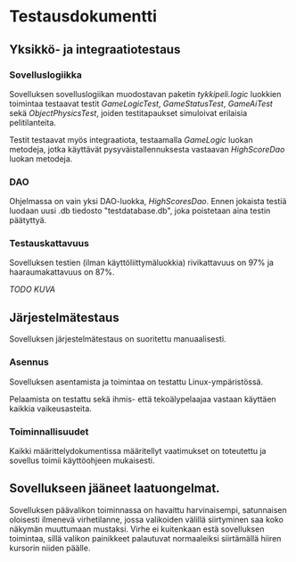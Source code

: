 # Testausdokumentti

## Yksikkö- ja integraatiotestaus

### Sovelluslogiikka

Sovelluksen sovelluslogiikan muodostavan paketin *tykkipeli.logic* luokkien toimintaa testaavat testit *GameLogicTest*, *GameStatusTest*, *GameAiTest* sekä *ObjectPhysicsTest*, joiden testitapaukset simuloivat erilaisia pelitilanteita.

Testit testaavat myös integraatiota, testaamalla *GameLogic* luokan metodeja, jotka käyttävät pysyväistallennuksesta vastaavan *HighScoreDao* luokan metodeja.

### DAO

Ohjelmassa on vain yksi DAO-luokka, *HighScoresDao*. Ennen jokaista testiä luodaan uusi .db tiedosto "testdatabase.db", joka poistetaan aina testin päätyttyä.

### Testauskattavuus

Sovelluksen testien (ilman käyttöliittymäluokkia) rivikattavuus on 97% ja haaraumakattavuus on 87%.

*TODO KUVA*

## Järjestelmätestaus

Sovelluksen järjestelmätestaus on suoritettu manuaalisesti.

### Asennus

Sovelluksen asentamista ja toimintaa on testattu Linux-ympäristössä.

Pelaamista on testattu sekä ihmis- että tekoälypelaajaa vastaan käyttäen kaikkia vaikeusasteita.

### Toiminnallisuudet

Kaikki määrittelydokumentissa määritellyt vaatimukset on toteutettu ja sovellus toimii käyttöohjeen mukaisesti.

## Sovellukseen jääneet laatuongelmat.

Sovelluksen päävalikon toiminnassa on havaittu harvinaisempi, satunnaisen oloisesti ilmenevä virhetilanne, jossa valikoiden välillä siirtyminen saa koko näkymän muuttumaan mustaksi. Virhe ei kuitenkaan estä sovelluksen toimintaa, sillä valikon painikkeet palautuvat normaaleiksi siirtämällä hiiren kursorin niiden päälle.